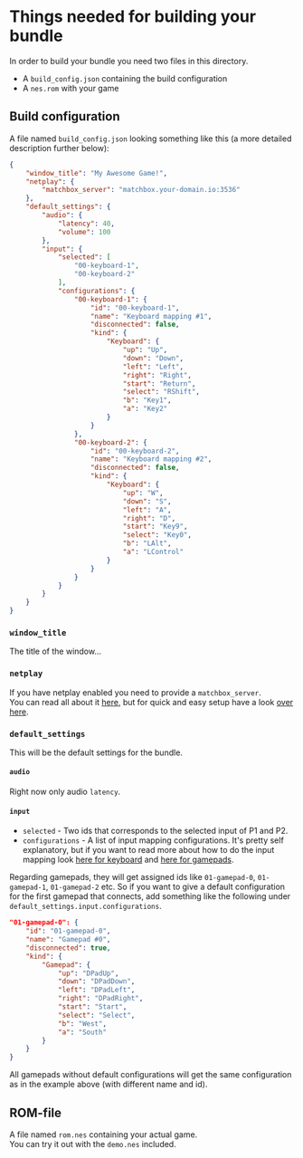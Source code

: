 # Things needed for building your bundle

In order to build your bundle you need two files in this directory.  

* A `build_config.json` containing the build configuration
* A `nes.rom` with your game

## Build configuration

A file named `build_config.json` looking something like this (a more detailed description further below):
```json
{
    "window_title": "My Awesome Game!",
    "netplay": {
        "matchbox_server": "matchbox.your-domain.io:3536"
    },
    "default_settings": {
        "audio": {
            "latency": 40,
            "volume": 100
        },
        "input": {
            "selected": [
                "00-keyboard-1",
                "00-keyboard-2"
            ],
            "configurations": {
                "00-keyboard-1": {
                    "id": "00-keyboard-1",
                    "name": "Keyboard mapping #1",
                    "disconnected": false,
                    "kind": {
                        "Keyboard": {
                            "up": "Up",
                            "down": "Down",
                            "left": "Left",
                            "right": "Right",
                            "start": "Return",
                            "select": "RShift",
                            "b": "Key1",
                            "a": "Key2"
                        }
                    }
                },
                "00-keyboard-2": {
                    "id": "00-keyboard-2",
                    "name": "Keyboard mapping #2",
                    "disconnected": false,
                    "kind": {
                        "Keyboard": {
                            "up": "W",
                            "down": "S",
                            "left": "A",
                            "right": "D",
                            "start": "Key9",
                            "select": "Key0",
                            "b": "LAlt",
                            "a": "LControl"
                        }
                    }
                }
            }
        }
    }
}
```
### `window_title`

The title of the window...

### `netplay`

If you have netplay enabled you need to provide a `matchbox_server`.  
You can read all about it [here](https://github.com/johanhelsing/matchbox), but for quick and easy setup have a look [over here](../matchbox_server/).

### `default_settings`

This will be the default settings for the bundle.
#### `audio`

Right now only audio `latency`.
#### `input`
 * `selected` - Two ids that corresponds to the selected input of P1 and P2.
 * `configurations` - A list of input mapping configurations.  It's pretty self explanatory, but if you want to read more about how to do the input mapping look [here for keyboard](https://docs.rs/winit/latest/winit/event/enum.VirtualKeyCode.html) and [here for gamepads](https://docs.rs/gilrs/latest/gilrs/ev/enum.Button.html).  

Regarding gamepads, they will get assigned ids like `01-gamepad-0`, `01-gamepad-1`, `01-gamepad-2` etc. So if you want to give a default configuration for the first gamepad that connects, add something like the following under `default_settings.input.configurations`.
```json
"01-gamepad-0": {
    "id": "01-gamepad-0",
    "name": "Gamepad #0",
    "disconnected": true,
    "kind": {
        "Gamepad": {
            "up": "DPadUp",
            "down": "DPadDown",
            "left": "DPadLeft",
            "right": "DPadRight",
            "start": "Start",
            "select": "Select",
            "b": "West",
            "a": "South"
        }
    }
}
```
All gamepads without default configurations will get the same configuration as in the example above (with different name and id).
## ROM-file

A file named `rom.nes` containing your actual game.  
You can try it out with the `demo.nes` included.
